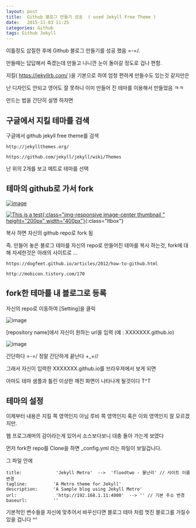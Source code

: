 ```yaml
---
layout: post
title:  Github 블로그 만들기 성공  ( used Jekyll Free Theme )
date:   2015-11-03 11:25
categories: Github
tags: Github Jekyll
---
```



이틀정도 삽질한 후에 Github 블로그 만들기를 성공 했음 =-=/.

만들때는 답답해서 죽겠는데 만들고 나니깐 눈이 돌아갈 정도로 겁나 편함.

지킬( https://jekyllrb.com/ )을 기본으로 하여 엄청 편하게 만들수도 있는것 같지만은

난 디자인도 안되고 영어도 잘 못하니 이미 만들어 진 테마를 이용해서 만들었음 ㅋㅋ


만드는 법을 간단히 설명 하자면 

구글에서 지킬 테마를 검색 
------------

구글에서 github jekyll free theme를 검색 

	http://jekyllthemes.org/
	
	https://github.com/jekyll/jekyll/wiki/Themes
	

난 위의 2개를 보고 메트로 테마를 선택


테마의 github로 가서 fork
------------


[![image](https://cloud.githubusercontent.com/assets/15172306/10911197/12472130-8287-11e5-8a92-09d5991e47ee.png)](https://cloud.githubusercontent.com/assets/15172306/10911197/12472130-8287-11e5-8a92-09d5991e47ee.png)
	
[![This is a test](http://lorempixel.com/400/200/sports/1/ "A title!"){:class="img-responsive image-center thumbnail " height="200px" width="400px"}](http://lorempixel.com/400/200/sports/1/){:class="ltbox"}


복사 하면 자신의 github repo로 fork 됨

즉. 만들어 놓은 블로그 테마를 자신의 repo로 만들어진 테마를 복사 하는것, fork에 대해 자세한것은 아래의 사이트로 ...

	https://dogfeet.github.io/articles/2012/how-to-github.html

	http://mobicon.tistory.com/170


	
	
fork한 테마를 내 블로그로 등록
------------


자신의 repo로 이동하여 [Setting]을 클릭 


![image](https://cloud.githubusercontent.com/assets/15172306/10927842/883575a4-82e6-11e5-86db-86982413b636.png)



[repository name]에서 자신이 원하는 url을 입력 (예 : XXXXXXX.github.io)



![image](https://cloud.githubusercontent.com/assets/15172306/10927859/a6a763ee-82e6-11e5-85eb-2684e0717ca1.png)



간단하다 =-=/ 정말 간단하게 끝난다 +_+// 

그래서 자신이 입력한 XXXXXXX.github.io를 브라우져에서 보게 되면 

아마도 테마 샘플과 틀린 이상한 깨진 화면이 나타나게 될것이다 T^T




테마의 설정
------------

이제부터 내용은 지킬 쪽 영역인지 아님 루비 쪽 영역인지 혹은 이외 영역인지 잘 모르겠지만.

웹 프로그래머의 감이라는게 있어서 소스보다보니 대충 돌아 가는게 보였다 

먼저 fork한 repo를 Clone을 하면  _config.yml 라는 파일이 보일겁니다. 

그 파일 안에 

	title:             'Jekyll Metro'  -->  'floodtwo - 물난리' // 사이트 이름 변경 
	tagline:          'A Metro theme for Jekyll'
	description:      'A Sample blog using Jekyll Metro'
	url:               'http://192.168.1.11:4000'  --> '' // 기본 주소 변경 
	baseurl:          ''
	

기본적인 변수들을 자신에 맞추어서 바꾸신다면
블로그 테마 처럼 멋진 블로그를 가질수 있을 겁니다 ^^ 
	
	
	
	
	
	
	
	
	
	
	
	
	
	
	
	
	
	
	
	
	
	
		
	
	
	
	
	
	
	
	